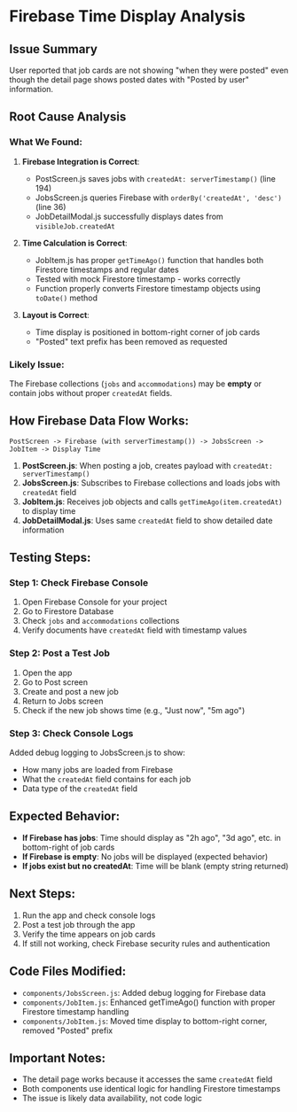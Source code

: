 # Firebase Time Display Analysis

## Issue Summary
User reported that job cards are not showing "when they were posted" even though the detail page shows posted dates with "Posted by user" information.

## Root Cause Analysis

### What We Found:
1. **Firebase Integration is Correct**: 
   - PostScreen.js saves jobs with `createdAt: serverTimestamp()` (line 194)
   - JobsScreen.js queries Firebase with `orderBy('createdAt', 'desc')` (line 36)
   - JobDetailModal.js successfully displays dates from `visibleJob.createdAt`

2. **Time Calculation is Correct**:
   - JobItem.js has proper `getTimeAgo()` function that handles both Firestore timestamps and regular dates
   - Tested with mock Firestore timestamp - works correctly
   - Function properly converts Firestore timestamp objects using `toDate()` method

3. **Layout is Correct**:
   - Time display is positioned in bottom-right corner of job cards
   - "Posted" text prefix has been removed as requested

### Likely Issue:
The Firebase collections (`jobs` and `accommodations`) may be **empty** or contain jobs without proper `createdAt` fields.

## How Firebase Data Flow Works:

```
PostScreen -> Firebase (with serverTimestamp()) -> JobsScreen -> JobItem -> Display Time
```

1. **PostScreen.js**: When posting a job, creates payload with `createdAt: serverTimestamp()`
2. **JobsScreen.js**: Subscribes to Firebase collections and loads jobs with `createdAt` field
3. **JobItem.js**: Receives job objects and calls `getTimeAgo(item.createdAt)` to display time
4. **JobDetailModal.js**: Uses same `createdAt` field to show detailed date information

## Testing Steps:

### Step 1: Check Firebase Console
1. Open Firebase Console for your project
2. Go to Firestore Database
3. Check `jobs` and `accommodations` collections
4. Verify documents have `createdAt` field with timestamp values

### Step 2: Post a Test Job
1. Open the app
2. Go to Post screen
3. Create and post a new job
4. Return to Jobs screen
5. Check if the new job shows time (e.g., "Just now", "5m ago")

### Step 3: Check Console Logs
Added debug logging to JobsScreen.js to show:
- How many jobs are loaded from Firebase
- What the `createdAt` field contains for each job
- Data type of the `createdAt` field

## Expected Behavior:
- **If Firebase has jobs**: Time should display as "2h ago", "3d ago", etc. in bottom-right of job cards
- **If Firebase is empty**: No jobs will be displayed (expected behavior)
- **If jobs exist but no createdAt**: Time will be blank (empty string returned)

## Next Steps:
1. Run the app and check console logs
2. Post a test job through the app
3. Verify the time appears on job cards
4. If still not working, check Firebase security rules and authentication

## Code Files Modified:
- `components/JobsScreen.js`: Added debug logging for Firebase data
- `components/JobItem.js`: Enhanced getTimeAgo() function with proper Firestore timestamp handling
- `components/JobItem.js`: Moved time display to bottom-right corner, removed "Posted" prefix

## Important Notes:
- The detail page works because it accesses the same `createdAt` field
- Both components use identical logic for handling Firestore timestamps
- The issue is likely data availability, not code logic